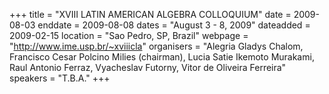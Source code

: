 +++
title = "XVIII LATIN AMERICAN ALGEBRA COLLOQUIUM"
date = 2009-08-03
enddate = 2009-08-08
dates = "August 3 - 8, 2009"
dateadded = 2009-02-15
location = "Sao Pedro, SP, Brazil"
webpage = "http://www.ime.usp.br/~xviiicla"
organisers = "Alegria Gladys Chalom, Francisco Cesar Polcino Milies (chairman), Lucia Satie Ikemoto Murakami, Raul Antonio Ferraz, Vyacheslav Futorny, Vitor de Oliveira Ferreira"
speakers = "T.B.A."
+++
